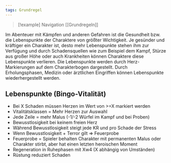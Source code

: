 ```yaml
---
tags: Grundregel
---
```

> [!example] Navigation 
> [[Grundregeln]]

Im Abenteuer mit Kämpfen und anderen Gefahren ist die Gesundheit bzw. die Lebenspunkte der Charaktere von größter Wichtigkeit. Je gesünder und kräftiger ein Charakter ist, desto mehr Lebenspunkte stehen ihm zur Verfügung und durch Schadensquellen wie zum Beispiel dem Kampf, Stürze aus großer Höhe oder auch Krankheiten können Charaktere diese Lebenspunkte verlieren. Die Lebenspunkte werden durch Herz-Markierungen auf dem Charakterbogen dargestellt. Durch Erholungsphasen, Medizin oder ärztlichen Eingriffen können Lebenspunkte wiederhergestellt werden. 


## Lebenspunkte (Bingo-Vitalität)
- Bei X Schaden müssen Herzen im Wert von >=X markiert werden
- Vitalitätsklassen = Mehr Herzen zur Auswahl
- Jede Zeile = mehr Malus (-1/-2 Würfel im Kampf und bei Proben)
- Bewusstlosigkeit bei keinem freien Herz
- Während Bewusstlosigkeit steigt jede KR und pro Schade der Stress
- Wenn Bewusstlosigkeit + Terror gilt => Feuerprobe
- Feuerprobe = Spieler behalten Charakter mit permanenten Malus oder Charakter stirbt, aber hat einen letzten heroischen Moment
- Regeneration in Ruhephasen mit Xw4 (X abhängig von Umständen)
- Rüstung reduziert Schaden
